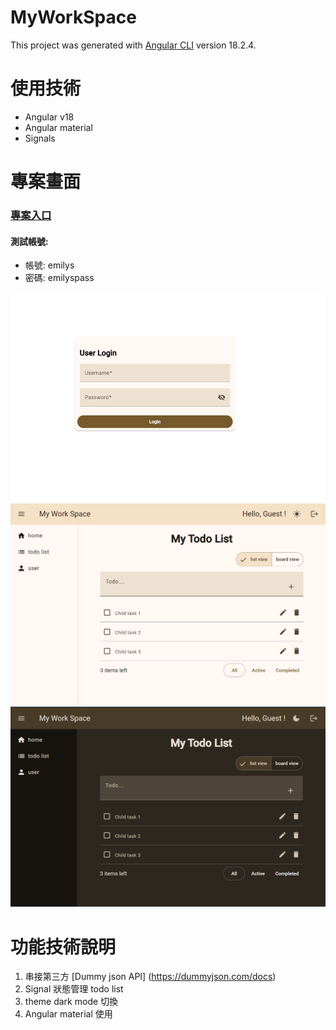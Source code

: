 # MyWorkSpace

This project was generated with [Angular CLI](https://github.com/angular/angular-cli) version 18.2.4.


# 使用技術
- Angular v18
- Angular material
- Signals

# 專案畫面
### [專案入口](https://workspace-ao6zag9in-aichenhsiehs-projects.vercel.app)

#### 測試帳號:
* 帳號: emilys
* 密碼: emilyspass

![workspace](https://github.com/Ai-Chen-Hsieh/workspace/blob/main/src/assets/login.png)
![workspace](https://github.com/Ai-Chen-Hsieh/workspace/blob/main/src/assets/main.png)
![workspace](https://github.com/Ai-Chen-Hsieh/workspace/blob/main/src/assets/main_dark.png)


# 功能技術說明

1. 串接第三方 [Dummy json API] (https://dummyjson.com/docs)
2. Signal 狀態管理 todo list 
3. theme dark mode 切換
4. Angular material 使用
